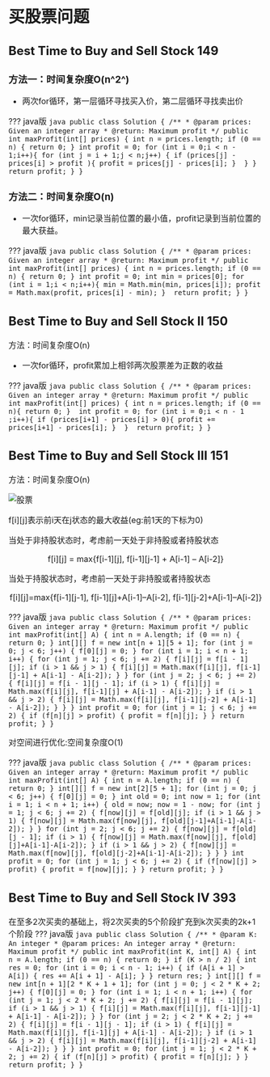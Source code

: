 <font size=3>

# 买股票问题

## Best Time to Buy and Sell Stock 149

### 方法一：时间复杂度O(n^2^)

- 两次for循环，第一层循环寻找买入价，第二层循环寻找卖出价

??? java版
	```java
	public class Solution {
	    /**
	     * @param prices: Given an integer array
	     * @return: Maximum profit
	     */
	    public int maxProfit(int[] prices) {
	        int n = prices.length;
	        if (0 == n) {
	        	return 0;
	        }
	        int profit = 0;
	        for (int i = 0;i < n - 1;i++){
	            for (int j = i + 1;j < n;j++) {
	                if (prices[j] - prices[i] > profit ){
	                    profit = prices[j] - prices[i];
	                } 
	            }
	        } 
	        return profit;
	    }
	}
	```

### 方法二：时间复杂度O(n)

- 一次for循环，min记录当前位置的最小值，profit记录到当前位置的最大获益。

??? java版
	```java
	public class Solution {
	    /**
	     * @param prices: Given an integer array
	     * @return: Maximum profit
	     */
	    public int maxProfit(int[] prices) {
	        int n = prices.length;
	        if (0 == n) {
	        	return 0;
	        }
	        int profit = 0;
	        int min = prices[0];
	        for (int i = 1;i < n;i++){
	            min = Math.min(min, prices[i]);
	            profit = Math.max(profit, prices[i] - min);
	        } 
	        return profit;
	    }
	}
	```

## Best Time to Buy and Sell Stock II 150

方法：时间复杂度O(n) 

- 一次for循环，profit累加上相邻两次股票差为正数的收益

??? java版
	```java
	public class Solution {
	    /**
	     * @param prices: Given an integer array
	     * @return: Maximum profit
	     */
	    public int maxProfit(int[] prices) {
	        int n = prices.length;
	        if (0 == n){
	            return 0;
	        } 
	        int profit = 0;
	        for (int i = 0;i < n - 1 ;i++){
	            if (prices[i+1] - prices[i] > 0){
	                profit += prices[i+1] - prices[i];
	            } 
	        } 
	        return profit;
	    }
	}
	```

## Best Time to Buy and Sell Stock III 151

方法：时间复杂度O(n)

![股票](https://s2.ax1x.com/2019/01/21/kibtDx.png)

f[i][j]表示前i天在j状态的最大收益(eg:前1天的下标为0)

当处于非持股状态时，考虑前一天处于非持股或者持股状态

<center>
f[i][j] = max{f[i-1][j], f[i-1][j-1] + A[i-1] – A[i-2]}	
</center>

当处于持股状态时，考虑前一天处于非持股或者持股状态

<center>
f[i][j]=max{f[i-1][j-1], f[i-1][j]+A[i-1]–A[i-2], f[i-1][j-2]+A[i-1]–A[i-2]}
</center>

??? java版
	```java
	public class Solution {
		/**
		 * @param prices: Given an integer array
		 * @return: Maximum profit
		 */
		public int maxProfit(int[] A) {
			int n = A.length;
			if (0 == n) {
				return 0;
			}
			int[][] f = new int[n + 1][5 + 1];
			for (int j = 0; j < 6; j++) {
				f[0][j] = 0;
			}
			for (int i = 1; i < n + 1; i++) {
				for (int j = 1; j < 6; j += 2) {
					f[i][j] = f[i - 1][j];
					if (i > 1 && j > 1) {
						f[i][j] = Math.max(f[i][j], f[i-1][j-1] + A[i-1] - A[i-2]);
					}
				}
				for (int j = 2; j < 6; j += 2) {
					f[i][j] = f[i - 1][j - 1];
					if (i > 1) {
						f[i][j] = Math.max(f[i][j], f[i-1][j] + A[i-1] - A[i-2]);
					}
					if (i > 1 && j > 2) {
						f[i][j] = Math.max(f[i][j], f[i-1][j-2] + A[i-1] - A[i-2]);
					}
				}
			}
			int profit = 0;
			for (int j = 1; j < 6; j += 2) {
				if (f[n][j] > profit) {
					profit = f[n][j];
				}
			}
			return profit;
		}
	}
	```

对空间进行优化:空间复杂度O(1)

??? java版
	```java
	public class Solution {
		/**
		 * @param prices: Given an integer array
		 * @return: Maximum profit
		 */
		public int maxProfit(int[] A) {
			int n = A.length;
			if (0 == n) {
				return 0;
			}
			int[][] f = new int[2][5 + 1];
			for (int j = 0; j < 6; j++) {
				f[0][j] = 0;
			}
			int old = 0;
			int now = 1;
			for (int i = 1; i < n + 1; i++) {
				old = now;
				now = 1 - now;
				for (int j = 1; j < 6; j += 2) {
					f[now][j] = f[old][j];
					if (i > 1 && j > 1) {
						f[now][j] = Math.max(f[now][j], f[old][j-1]+A[i-1]-A[i-2]);
					}
				}
				for (int j = 2; j < 6; j += 2) {
					f[now][j] = f[old][j - 1];
					if (i > 1) {
						f[now][j] = Math.max(f[now][j], f[old][j]+A[i-1]-A[i-2]);
					}
					if (i > 1 && j > 2) {
						f[now][j] = Math.max(f[now][j], f[old][j-2]+A[i-1]-A[i-2]);
					}
				}
			}
			int profit = 0;
			for (int j = 1; j < 6; j += 2) {
				if (f[now][j] > profit) {
					profit = f[now][j];
				}
			}
			return profit;
		}
	}
	```
## Best Time to Buy and Sell Stock IV 393

在至多2次买卖的基础上，将2次买卖的5个阶段扩充到k次买卖的2k+1个阶段
??? java版
	```java
	public class Solution {
		/**
		 * @param K: An integer
		 * @param prices: An integer array
		 * @return: Maximum profit
		 */
		public int maxProfit(int K, int[] A) {
			int n = A.length;
			if (0 == n) {
				return 0;
			}
			if (K > n / 2) {
				int res = 0;
				for (int i = 0; i < n - 1; i++) {
					if (A[i + 1] > A[i]) {
						res += A[i + 1] - A[i];
					}
				}
				return res;
			}
			int[][] f = new int[n + 1][2 * K + 1 + 1];
			for (int j = 0; j < 2 * K + 2; j++) {
				f[0][j] = 0;
			}
			for (int i = 1; i < n + 1; i++) {
				for (int j = 1; j < 2 * K + 2; j += 2) {
					f[i][j] = f[i - 1][j];
					if (i > 1 && j > 1) {
						f[i][j] = Math.max(f[i][j], f[i-1][j-1] + A[i-1] - A[i-2]);
					}
				}
				for (int j = 2; j < 2 * K + 2; j += 2) {
					f[i][j] = f[i - 1][j - 1];
					if (i > 1) {
						f[i][j] = Math.max(f[i][j], f[i-1][j] + A[i-1] - A[i-2]);
					}
					if (i > 1 && j > 2) {
						f[i][j] = Math.max(f[i][j], f[i-1][j-2] + A[i-1] - A[i-2]);
					}
				}
			}
			int profit = 0;
			for (int j = 1; j < 2 * K + 2; j += 2) {
				if (f[n][j] > profit) {
					profit = f[n][j];
				}
			}
			return profit;
		}
	}
	```
	
</font>